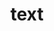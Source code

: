 ---
layout: basic
images: [text.gif, text.gif, text.gif]
thumbnail: text.gif
title: text
col-width: 1
img-col-width: 1
---